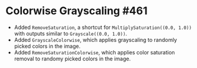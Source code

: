 # Colorwise Grayscaling #461

* Added `RemoveSaturation`, a shortcut for `MultiplySaturation((0.0, 1.0))`
  with outputs similar to `Grayscale((0.0, 1.0))`.
* Added `GrayscaleColorwise`, which applies grayscaling to randomly
  picked colors in the image.
* Added `RemoveSaturationColorwise`, which applies color saturation removal
  to randomy picked colors in the image.
